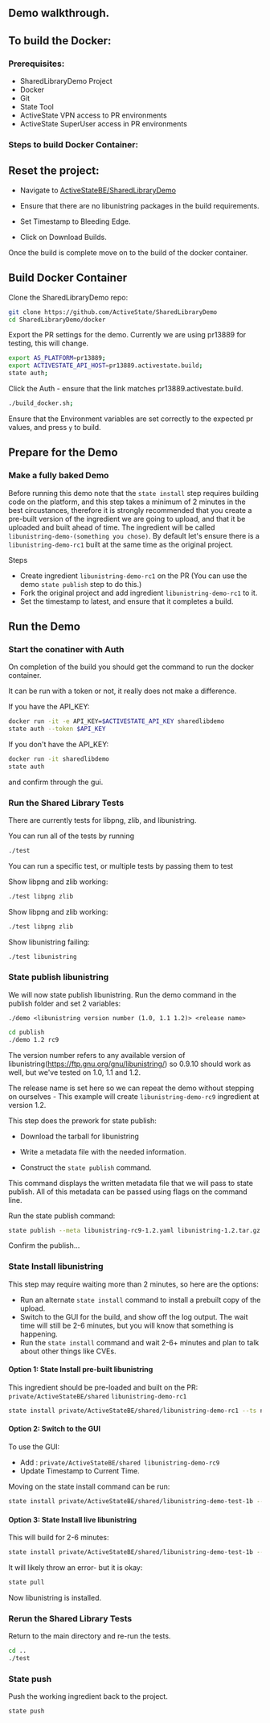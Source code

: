## Demo walkthrough.

## To build the Docker:

### Prerequisites:

- SharedLibraryDemo Project
- Docker
- Git
- State Tool
- ActiveState VPN access to PR environments
- ActiveState SuperUser access in PR environments

### Steps to build Docker Container:

## Reset the project:

- Navigate to [ActiveStateBE/SharedLibraryDemo](https://pr13889.activestate.build/ActiveStateBE/SharedLibraryDemo/customize)

- Ensure that there are no libunistring packages in the build requirements.

- Set Timestamp to Bleeding Edge.

- Click on Download Builds.

Once the build is complete move on to the build of the docker container.

## Build Docker Container

Clone the SharedLibraryDemo repo:

```bash
git clone https://github.com/ActiveState/SharedLibraryDemo
cd SharedLibraryDemo/docker
```

Export the PR settings for the demo.
Currently we are using pr13889 for testing, this will change.

```bash
export AS_PLATFORM=pr13889;
export ACTIVESTATE_API_HOST=pr13889.activestate.build;
state auth;
```

Click the Auth - ensure that the link matches pr13889.activestate.build.

```bash
./build_docker.sh;
```

Ensure that the Environment variables are set correctly to the expected pr values, and press `y` to build.

## Prepare for the Demo

### Make a fully baked Demo

Before running this demo note that the `state install` step requires building code on the platform, and this step takes a minimum of 2 minutes in the best circustances, therefore it is strongly recommended that you create a pre-built version of the ingredient we are going to upload, and that it be uploaded and built ahead of time. The ingredient will be called `libunistring-demo-(something you chose)`. By default let's ensure there is a `libunistring-demo-rc1` built at the same time as the original project.

Steps

- Create ingredient `libunistring-demo-rc1` on the PR (You can use the demo `state publish` step to do this.)
- Fork the original project and add ingredient `libunistring-demo-rc1` to it.
- Set the timestamp to latest, and ensure that it completes a build.

## Run the Demo

### Start the conatiner with Auth

On completion of the build you should get the command to run the docker container.

It can be run with a token or not, it really does not make a difference.

If you have the API_KEY:

```bash
docker run -it -e API_KEY=$ACTIVESTATE_API_KEY sharedlibdemo
state auth --token $API_KEY
```

If you don't have the API_KEY:

```bash
docker run -it sharedlibdemo
state auth
```

and confirm through the gui.

### Run the Shared Library Tests

There are currently tests for libpng, zlib, and libunistring.

You can run all of the tests by running

```bash
./test
```

You can run a specific test, or multiple tests by passing them to test

Show libpng and zlib working:

```bash
./test libpng zlib
```

Show libpng and zlib working:

```bash
./test libpng zlib
```

Show libunistring failing:

```bash
./test libunistring
```

### State publish libunistring

We will now state publish libunistring.
Run the demo command in the publish folder and set 2 variables:

`./demo <libunistring version number (1.0, 1.1 1.2)> <release name>`

```bash
cd publish
./demo 1.2 rc9
```

The version number refers to any available version of libunistring(https://ftp.gnu.org/gnu/libunistring/) so 0.9.10 should work as well, but we've tested on 1.0, 1.1 and 1.2.

The release name is set here so we can repeat the demo without stepping on ourselves - This example will create `libunistring-demo-rc9` ingredient at version 1.2.

This step does the prework for state publish:

- Download the tarball for libunistring

- Write a metadata file with the needed information.

- Construct the `state publish` command.

This command displays the written metadata file that we will pass to state publish.
All of this metadata can be passed using flags on the command line.

Run the state publish command:

```bash
state publish --meta libunistring-rc9-1.2.yaml libunistring-1.2.tar.gz
```

Confirm the publish...

### State Install libunistring

This step may require waiting more than 2 minutes, so here are the options:

- Run an alternate `state install` command to install a prebuilt copy of the upload.
- Switch to the GUI for the build, and show off the log output. The wait time will still be 2-6 minutes, but you will know that something is happening.
- Run the `state install` command and wait 2-6+ minutes and plan to talk about other things like CVEs.

#### Option 1: State Install pre-built libunistring

This ingredient should be pre-loaded and built on the PR: `private/ActiveStateBE/shared` `libunistring-demo-rc1`

```bash
state install private/ActiveStateBE/shared/libunistring-demo-rc1 --ts now
```

#### Option 2: Switch to the GUI

To use the GUI:

- Add : `private/ActiveStateBE/shared libunistring-demo-rc9`
- Update Timestamp to Current Time.

Moving on the state install command can be run:

```bash
state install private/ActiveStateBE/shared/libunistring-demo-test-1b --ts now
```

#### Option 3: State Install live libunistring

This will build for 2-6 minutes:

```bash
state install private/ActiveStateBE/shared/libunistring-demo-test-1b --ts now
```

It will likely throw an error- but it is okay:

```bash
state pull
```

Now libunistring is installed.

### Rerun the Shared Library Tests

Return to the main directory and re-run the tests.

```bash
cd ..
./test
```

### State push

Push the working ingredient back to the project.

```bash
state push
```

